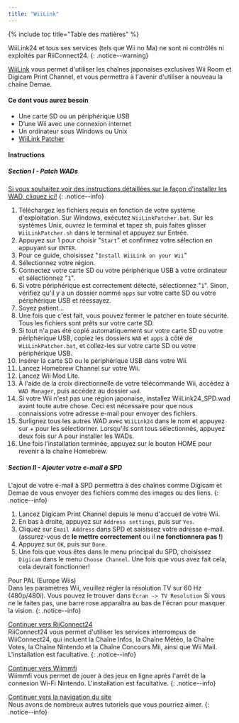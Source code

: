 ```yaml
---
title: "WiiLink"
---
```


{% include toc title="Table des matières" %}

WiiLink24 et tous ses services (tels que Wii no Ma) ne sont ni contrôlés ni exploités par RiiConnect24.
{: .notice--warning}

[WiiLink](https://wiilink24.com/) vous permet d'utiliser les chaînes japonaises exclusives Wii Room et Digicam Print Channel, et vous permettra à l'avenir d'utiliser à nouveau la chaîne Demae.

#### Ce dont vous aurez besoin

* Une carte SD ou un périphérique USB
* D’une Wii avec une connexion internet
* Un ordinateur sous Windows ou Unix
* [WiiLink Patcher](https://github.com/WiiLink24/WiiLink24-Patcher/releases)

#### Instructions

##### Section I - Patch WADs

[Si vous souhaitez voir des instructions détaillées sur la façon d'installer les WAD, cliquez ici!](wiimodlite)
{: .notice--info}

1. Téléchargez les fichiers requis en fonction de votre système d'exploitation. Sur Windows, exécutez `WiiLinkPatcher.bat`. Sur les systèmes Unix, ouvrez le terminal et tapez sh, puis faites glisser `WiiLinkPatcher.sh` dans le terminal et appuyez sur Entrée.
2. Appuyez sur 1 pour choisir "`Start`" et confirmez votre sélection en appuyant sur `ENTER`.
3. Pour ce guide, choisissez "`Install WiiLink on your Wii`"
4. Sélectionnez votre région.
5. Connectez votre carte SD ou votre périphérique USB à votre ordinateur et sélectionnez "`1`".
6. Si votre périphérique est correctement détecté, sélectionnez "`1`". Sinon, vérifiez qu'il y a un dossier nommé `apps` sur votre carte SD ou votre périphérique USB et réessayez.
7. Soyez patient...
8. Une fois que c'est fait, vous pouvez fermer le patcher en toute sécurité. Tous les fichiers sont prêts sur votre carte SD.
9. Si tout n'a pas été copié automatiquement sur votre carte SD ou votre périphérique USB, copiez les dossiers `WAD` et `apps` à côté de `WiiLinkPatcher.bat`, et collez-les sur votre carte SD ou votre périphérique USB.
10. Insérer la carte SD ou le périphérique USB dans votre Wii.
11. Lancez Homebrew Channel sur votre Wii.
12. Lancez Wii Mod Lite.
13. À l'aide de la croix directionnelle de votre télécommande Wii, accédez à `WAD Manager`, puis accédez au dossier `wad`.
14. Si votre Wii n'est pas une région japonaise, installez WiiLink24_SPD.wad avant toute autre chose. Ceci est nécessaire pour que nous connaissions votre adresse e-mail pour envoyer des fichiers.
15. Surlignez tous les autres WAD avec `WiiLink24` dans le nom et appuyez sur + pour les sélectionner. Lorsqu'ils sont tous sélectionnés, appuyez deux fois sur A pour installer les WADs.
16. Une fois l'installation terminée, appuyez sur le bouton HOME pour revenir à la chaîne Homebrew.

##### Section II - Ajouter votre e-mail à SPD

L'ajout de votre e-mail à SPD permettra à des chaînes comme Digicam et Demae de vous envoyer des fichiers comme des images ou des liens.
{: .notice--info}

1. Lancez Digicam Print Channel depuis le menu d'accueil de votre Wii.
2. En bas à droite, appuyez sur `Address settings`, puis sur `Yes`.
3. Cliquez sur `Email Address` dans SPD et saisissez votre adresse e-mail. (assurez-vous de **le mettre correctement** ou il **ne fonctionnera pas !**)
4. Appuyez sur `OK`, puis sur `Done`.
5. Une fois que vous êtes dans le menu principal du SPD, choisissez `Digicam` dans le menu `Choose Channel`. Une fois que vous avez fait cela, cela devrait fonctionner!

Pour PAL (Europe Wiis)<br> Dans les paramètres Wii, veuillez régler la résolution TV sur 60 Hz (480p/480i). Vous pouvez le trouver dans `Ecran -> TV Resolution` Si vous ne le faites pas, une barre rose apparaîtra au bas de l'écran pour masquer la vision.
{: .notice--info}

[ Continuer vers RiiConnect24 ](riiconnect24) <br> RiiConnect24 vous permet d'utiliser les services interrompus de WiiConnect24, qui incluent la Chaîne Infos, la Chaîne Météo, la Chaîne Votes, la Chaîne Nintendo et la Chaîne Concours Mii, ainsi que Wii Mail. L'installation est facultative.
{: .notice--info}

[Continuer vers Wiimmfi](wiimmfi)<br> Wiimmfi vous permet de jouer à des jeux en ligne après l'arrêt de la connexion Wi-Fi Nintendo. L'installation est facultative.
{: .notice--info}

[Continuer vers la navigation du site](site-navigation)<br> Nous avons de nombreux autres tutoriels que vous pourriez aimer.
{: .notice--info}
